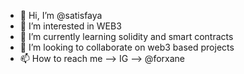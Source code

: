 - 👋 Hi, I’m @satisfaya
- 👀 I’m interested in WEB3
- 🌱 I’m currently learning solidity and smart contracts
- 💞️ I’m looking to collaborate on web3 based projects
- 📫 How to reach me --> IG --> @forxane

<!---
satisfaya/satisfaya is a ✨ special ✨ repository because its `README.md` (this file) appears on your GitHub profile.
You can click the Preview link to take a look at your changes.
--->
